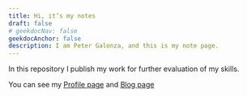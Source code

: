 ```yaml
---
title: Hi, it’s my notes
draft: false
# geekdocNav: false
geekdocAnchor: false
description: I am Peter Galonza, and this is my note page.
---
```


In this repository I publish my work for further evaluation of my skills.

You can see my [Profile page](https://github.evaron.ru/pgalonza/) and [Blog page](https://dzen.ru/pgalonza)
